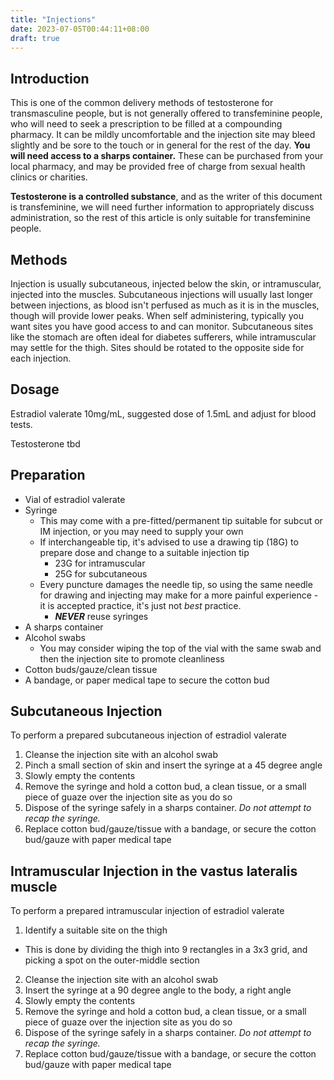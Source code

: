```yaml
---
title: "Injections"
date: 2023-07-05T00:44:11+08:00
draft: true
---
```


## Introduction

This is one of the common delivery methods of testosterone for transmasculine people, but is not generally offered to transfeminine people, who will need to seek a prescription to be filled at a compounding pharmacy. It can be mildly uncomfortable and the injection site may bleed slightly and be sore to the touch or in general for the rest of the day. **You will need access to a sharps container.** These can be purchased from your local pharmacy, and may be provided free of charge from sexual health clinics or charities.

**Testosterone is a controlled substance**, and as the writer of this document is transfeminine, we will need further information to appropriately discuss administration, so the rest of this article is only suitable for transfeminine people.

## Methods

Injection is usually subcutaneous, injected below the skin, or intramuscular, injected into the muscles. Subcutaneous injections will usually last longer between injections, as blood isn't perfused as much as it is in the muscles, though will provide lower peaks. When self administering, typically you want sites you have good access to and can monitor. Subcutaneous sites like the stomach are often ideal for diabetes sufferers, while intramuscular may settle for the thigh. Sites should be rotated to the opposite side for each injection.

## Dosage

Estradiol valerate 10mg/mL, suggested dose of 1.5mL and adjust for blood tests.

Testosterone tbd

## Preparation

- Vial of estradiol valerate
- Syringe
  - This may come with a pre-fitted/permanent tip suitable for subcut or IM injection, or you may need to supply your own
  - If interchangeable tip, it's advised to use a drawing tip (18G) to prepare dose and change to a suitable injection tip
    - 23G for intramuscular
    - 25G for subcutaneous
  - Every puncture damages the needle tip, so using the same needle for drawing and injecting may make for a more painful experience - it is accepted practice, it's just not *best* practice.
    - ***NEVER*** reuse syringes
- A sharps container
- Alcohol swabs
  - You may consider wiping the top of the vial with the same swab and then the injection site to promote cleanliness
- Cotton buds/gauze/clean tissue
- A bandage, or paper medical tape to secure the cotton bud

## Subcutaneous Injection

To perform a prepared subcutaneous injection of estradiol valerate
1. Cleanse the injection site with an alcohol swab
2. Pinch a small section of skin and insert the syringe at a 45 degree angle
3. Slowly empty the contents
4. Remove the syringe and hold a cotton bud, a clean tissue, or a small piece of guaze over the injection site as you do so
5. Dispose of the syringe safely in a sharps container. *Do not attempt to recap the syringe.*
6. Replace cotton bud/gauze/tissue with a bandage, or secure the cotton bud/gauze with paper medical tape

## Intramuscular Injection in the vastus lateralis muscle

To perform a prepared intramuscular injection of estradiol valerate
1. Identify a suitable site on the thigh
  - This is done by dividing the thigh into 9 rectangles in a 3x3 grid, and picking a spot on the outer-middle section
2. Cleanse the injection site with an alcohol swab
3. Insert the syringe at a 90 degree angle to the body, a right angle
4. Slowly empty the contents
5. Remove the syringe and hold a cotton bud, a clean tissue, or a small piece of guaze over the injection site as you do so
6. Dispose of the syringe safely in a sharps container. *Do not attempt to recap the syringe.*
7. Replace cotton bud/gauze/tissue with a bandage, or secure the cotton bud/gauze with paper medical tape
